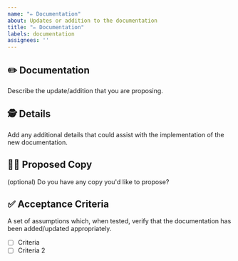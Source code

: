 ```yaml
---
name: "✏️ Documentation"
about: Updates or addition to the documentation
title: "✏️ Documentation"
labels: documentation
assignees: ''
---
```


## ✏️ Documentation

Describe the update/addition that you are proposing.

## 🕵️ Details

Add any additional details that could assist with the implementation of the new documentation.

## 🙋‍♀️ Proposed Copy

(optional) Do you have any copy you'd like to propose?

## ✅ Acceptance Criteria

A set of assumptions which, when tested, verify that the documentation has been added/updated appropriately.

- [ ] Criteria
- [ ] Criteria 2
